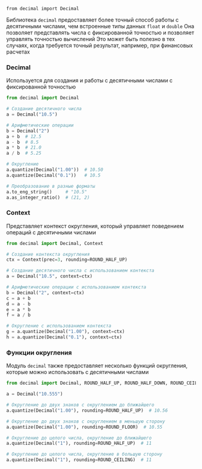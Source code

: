 `from decimal import Decimal`

Библиотека `decimal` предоставляет более точный способ работы с десятичными числами, чем встроенные типы данных `float` и `double`
Она позволяет представлять числа с фиксированной точностью и позволяет управлять точностью вычислений
Это может быть полезно в тех случаях, когда требуется точный результат, например, при финансовых расчетах

### Decimal
Используется для создания и работы с десятичными числами с фиксированной точностью
```python
from decimal import Decimal

# Создание десятичного числа
a = Decimal("10.5")

# Арифметические операции
b = Decimal("2")
a + b  # 12.5
a - b  # 8.5
a * b  # 21.0
a / b  # 5.25

# Округление
a.quantize(Decimal("1.00"))  # 10.50
a.quantize(Decimal("0.1"))   # 10.5

# Преобразование в разные форматы
a.to_eng_string()     # "10.5"
a.as_integer_ratio()  # (21, 2)
```

### Context
Представляет контекст округления, который управляет поведением операций с десятичными числами
```python
from decimal import Decimal, Context

# Создание контекста округления
ctx = Context(prec=3, rounding=ROUND_HALF_UP)

# Создание десятичного числа с использованием контекста
a = Decimal("10.5", context=ctx)

# Арифметические операции с использованием контекста
b = Decimal("2", context=ctx)
c = a + b
d = a - b
e = a * b
f = a / b

# Округление с использованием контекста
g = a.quantize(Decimal("1.00"), context=ctx)
h = a.quantize(Decimal("0.1"), context=ctx)
```

### Функции округления
Модуль `decimal` также предоставляет несколько функций округления,
которые можно использовать с десятичными числами

```python
from decimal import Decimal, ROUND_HALF_UP, ROUND_HALF_DOWN, ROUND_CEILING, ROUND_FLOOR

a = Decimal("10.555")

# Округление до двух знаков с округлением до ближайшего
a.quantize(Decimal("1.00"), rounding=ROUND_HALF_UP)  # 10.56

# Округление до двух знаков с округлением в меньшую сторону
a.quantize(Decimal("1.00"), rounding=ROUND_FLOOR)  # 10.55

# Округление до целого числа, округление до ближайшего
a.quantize(Decimal("1"), rounding=ROUND_HALF_UP)  # 11

# Округление до целого числа, округление в большую сторону
a.quantize(Decimal("1"), rounding=ROUND_CEILING)  # 11
```
